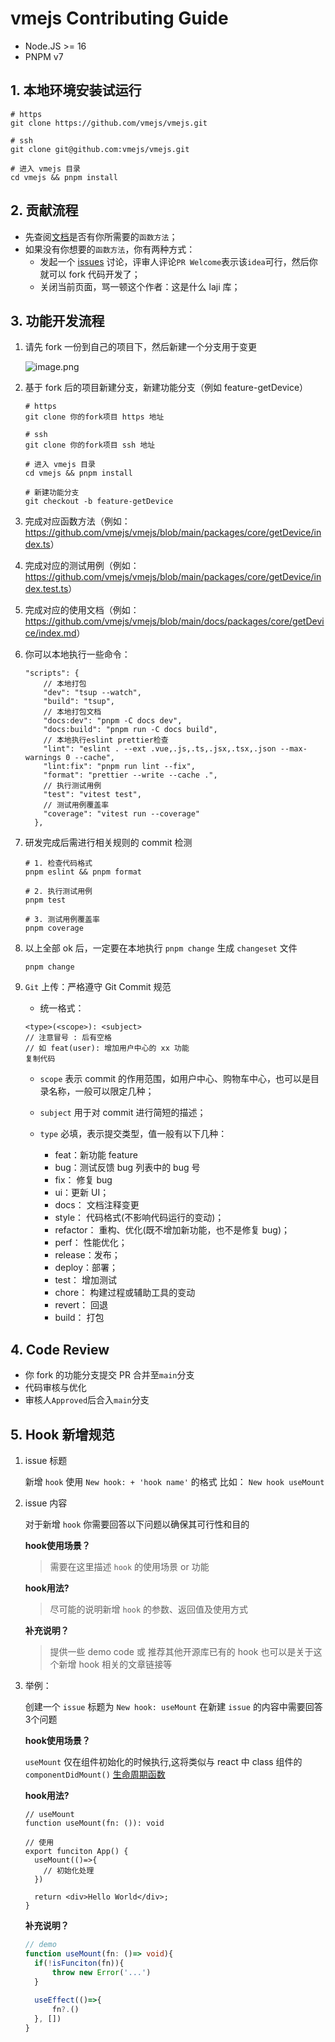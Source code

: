 # vmejs Contributing Guide

- Node.JS >= 16
- PNPM v7

## 1. 本地环境安装试运行

```
# https
git clone https://github.com/vmejs/vmejs.git

# ssh
git clone git@github.com:vmejs/vmejs.git

# 进入 vmejs 目录
cd vmejs && pnpm install
```

## 2. 贡献流程

- 先查阅[文档](https://vmejs.github.io/vmejs/)是否有你所需要的`函数方法`；
- 如果没有你想要的`函数方法`，你有两种方式：
  - 发起一个 [issues](https://github.com/vmejs/vmejs/issues) 讨论，评审人评论`PR Welcome`表示该`idea`可行，然后你就可以 fork 代码开发了；
  - 关闭当前页面，骂一顿这个作者：这是什么 laji 库；

## 3. 功能开发流程

1. 请先 fork 一份到自己的项目下，然后新建一个分支用于变更

   ![image.png](https://p1-juejin.byteimg.com/tos-cn-i-k3u1fbpfcp/cf2a51057aa54caebbc48bf434a57498~tplv-k3u1fbpfcp-watermark.image?)

2. 基于 fork 后的项目新建分支，新建功能分支（例如 feature-getDevice）

   ```
   # https
   git clone 你的fork项目 https 地址

   # ssh
   git clone 你的fork项目 ssh 地址

   # 进入 vmejs 目录
   cd vmejs && pnpm install

   # 新建功能分支
   git checkout -b feature-getDevice
   ```

3. 完成对应函数方法（例如：<https://github.com/vmejs/vmejs/blob/main/packages/core/getDevice/index.ts>）
4. 完成对应的测试用例（例如：<https://github.com/vmejs/vmejs/blob/main/packages/core/getDevice/index.test.ts>）
5. 完成对应的使用文档（例如：<https://github.com/vmejs/vmejs/blob/main/docs/packages/core/getDevice/index.md>）

6. 你可以本地执行一些命令：

   ```
   "scripts": {
       // 本地打包
       "dev": "tsup --watch",
       "build": "tsup",
       // 本地打包文档
       "docs:dev": "pnpm -C docs dev",
       "docs:build": "pnpm run -C docs build",
       // 本地执行eslint prettier检查
       "lint": "eslint . --ext .vue,.js,.ts,.jsx,.tsx,.json --max-warnings 0 --cache",
       "lint:fix": "pnpm run lint --fix",
       "format": "prettier --write --cache .",
       // 执行测试用例
       "test": "vitest test",
       // 测试用例覆盖率
       "coverage": "vitest run --coverage"
     },

   ```

7. 研发完成后需进行相关规则的 commit 检测

   ```
   # 1. 检查代码格式
   pnpm eslint && pnpm format

   # 2. 执行测试用例
   pnpm test

   # 3. 测试用例覆盖率
   pnpm coverage
   ```

8. 以上全部 ok 后，一定要在本地执行 `pnpm change` 生成 `changeset` 文件

   ```
   pnpm change
   ```

9. `Git` 上传：严格遵守 Git Commit 规范

   - 统一格式：

   ```
   <type>(<scope>): <subject>
   // 注意冒号 : 后有空格
   // 如 feat(user): 增加用户中心的 xx 功能
   复制代码
   ```

   - `scope` 表示 commit 的作用范围，如用户中心、购物车中心，也可以是目录名称，一般可以限定几种；

   - `subject` 用于对 commit 进行简短的描述；

   - `type` 必填，表示提交类型，值一般有以下几种：

     - feat：新功能 feature
     - bug：测试反馈 bug 列表中的 bug 号
     - fix： 修复 bug
     - ui：更新 UI；
     - docs： 文档注释变更
     - style： 代码格式(不影响代码运行的变动)；
     - refactor： 重构、优化(既不增加新功能，也不是修复 bug)；
     - perf： 性能优化；
     - release：发布；
     - deploy：部署；
     - test： 增加测试
     - chore： 构建过程或辅助工具的变动
     - revert： 回退
     - build： 打包

## 4. Code Review

- 你 fork 的功能分支提交 PR 合并至`main`分支
- 代码审核与优化
- 审核人`Approved`后合入`main`分支

## 5. Hook 新增规范
1. issue 标题

   新增 `hook` 使用 ` New hook: + 'hook name' ` 的格式 比如： `New hook useMount`

2. issue 内容

   对于新增 `hook` 你需要回答以下问题以确保其可行性和目的

   **hook使用场景？**

   > 需要在这里描述 `hook` 的使用场景 or 功能

   **hook用法?** 

   > 尽可能的说明新增 `hook` 的参数、返回值及使用方式

   **补充说明？**

   > 提供一些 demo code 或 推荐其他开源库已有的 hook 也可以是关于这个新增 hook 相关的文章链接等

3. 举例：

   创建一个 `issue` 标题为 `New hook: useMount` 在新建 `issue` 的内容中需要回答3个问题

   **hook使用场景？**

   `useMount` 仅在组件初始化的时候执行,这将类似与 react 中 class 组件的 `componentDidMount()` [生命周期函数](https://reactjs.org/docs/react-component.html#componentdidmount)

   **hook用法?** 

   ~~~tsx
   // useMount
   function useMount(fn: ()): void
   
   // 使用
   export funciton App() {
     useMount(()=>{
       // 初始化处理
     })
       
     return <div>Hello World</div>;
   }
   ~~~

   **补充说明？**

   ~~~ts
   // demo
   function useMount(fn: ()=> void){
     if(!isFunciton(fn)){
         throw new Error('...')
     }
       
     useEffect(()=>{
         fn?.()
     }, [])
   }
   ~~~